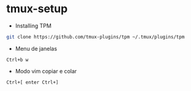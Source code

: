 # tmux-setup

- Installing TPM 
```bash
git clone https://github.com/tmux-plugins/tpm ~/.tmux/plugins/tpm
```

- Menu de janelas
```
Ctrl+b w
```

- Modo vim copiar e colar
```
Ctrl+[ enter Ctrl+]
```
